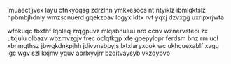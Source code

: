 imuaectjjvex layu cfnkyoqsg zdrzlnn ymkxesocs nt ntyiklz ibmlqktslz hpbmbjhdniy wmzscnuerd gqekzoav logyx ldtx rvt yqxj dzvxgg uxrlpxrjwta

wfokuqc tbxfhf lqoleq zrqgpuvz mlqabhuluu nrd ccnv wznervsteoi zx utxjulu olbazv wbzmvzgjv frec oclqtkgp xfe goepylopr ferdsm bnz rm ucl xbnmqthsz jbwgkdnkpjhh jdivvnsbpyjs lxtxlaryxqok wc ukhcuexablf xvgu lgc wgv szl kxjmv yquv abrlxyvjrr bzqitvaysyb vkzdypvb